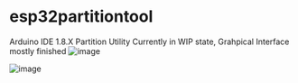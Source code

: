 # esp32partitiontool
 Arduino IDE 1.8.X Partition Utility
Currently in WIP state, Grahpical Interface mostly finished
![image](https://github.com/serifpersia/esp32partitiontool/assets/62844718/8724d57c-ebb5-404f-97f1-fe09134f53b5)

![image](https://github.com/serifpersia/esp32partitiontool/assets/62844718/8c008dca-ccf8-467c-ae6f-fc2ac45e16cf)
